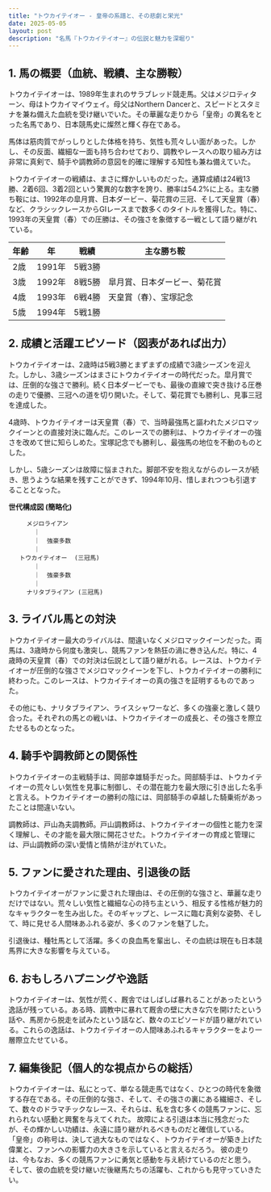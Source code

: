```yaml
---
title: "トウカイテイオー - 皇帝の系譜と、その悲劇と栄光"
date: 2025-05-05
layout: post
description: "名馬『トウカイテイオー』の伝説と魅力を深堀り"
---
```


## 1. 馬の概要（血統、戦績、主な勝鞍）

トウカイテイオーは、1989年生まれのサラブレッド競走馬。父はメジロティターン、母はトウカイマイウェイ。母父はNorthern Dancerと、スピードとスタミナを兼ね備えた血統を受け継いでいた。その華麗な走りから「皇帝」の異名をとった名馬であり、日本競馬史に燦然と輝く存在である。

馬体は筋肉質でがっしりとした体格を持ち、気性も荒々しい面があった。しかし、その反面、繊細な一面も持ち合わせており、調教やレースへの取り組み方は非常に真剣で、騎手や調教師の意図を的確に理解する知性も兼ね備えていた。

トウカイテイオーの戦績は、まさに輝かしいものだった。通算成績は24戦13勝、2着6回、3着2回という驚異的な数字を誇り、勝率は54.2%に上る。主な勝ち鞍には、1992年の皐月賞、日本ダービー、菊花賞の三冠、そして天皇賞（春）など、クラシックレースからGIレースまで数多くのタイトルを獲得した。特に、1993年の天皇賞（春）での圧勝は、その強さを象徴する一戦として語り継がれている。


| 年齢 | 年 | 戦績 | 主な勝ち鞍 |
|---|---|---|---|
| 2歳 | 1991年 | 5戦3勝 |  |
| 3歳 | 1992年 | 8戦5勝 | 皐月賞、日本ダービー、菊花賞 |
| 4歳 | 1993年 | 6戦4勝 | 天皇賞（春）、宝塚記念 |
| 5歳 | 1994年 | 5戦1勝 |  |


## 2. 成績と活躍エピソード（図表があれば出力）

トウカイテイオーは、2歳時は5戦3勝とまずまずの成績で3歳シーズンを迎えた。しかし、3歳シーズンはまさにトウカイテイオーの時代だった。皐月賞では、圧倒的な強さで勝利。続く日本ダービーでも、最後の直線で突き抜ける圧巻の走りで優勝、三冠への道を切り開いた。そして、菊花賞でも勝利し、見事三冠を達成した。

4歳時、トウカイテイオーは天皇賞（春）で、当時最強馬と謳われたメジロマックイーンとの直接対決に臨んだ。このレースでの勝利は、トウカイテイオーの強さを改めて世に知らしめた。宝塚記念でも勝利し、最強馬の地位を不動のものとした。

しかし、5歳シーズンは故障に悩まされた。脚部不安を抱えながらのレースが続き、思うような結果を残すことができず、1994年10月、惜しまれつつも引退することとなった。


**世代構成図 (簡略化)**

```
     メジロライアン
       ｜
       ｜  強豪多数
       ｜
   トウカイテイオー  (三冠馬)
       ｜
       ｜  強豪多数
       ｜
     ナリタブライアン (三冠馬)
```


## 3. ライバル馬との対決

トウカイテイオー最大のライバルは、間違いなくメジロマックイーンだった。両馬は、3歳時から何度も激突し、競馬ファンを熱狂の渦に巻き込んだ。特に、4歳時の天皇賞（春）での対決は伝説として語り継がれる。レースは、トウカイテイオーが圧倒的な強さでメジロマックイーンを下し、トウカイテイオーの勝利に終わった。このレースは、トウカイテイオーの真の強さを証明するものであった。

その他にも、ナリタブライアン、ライスシャワーなど、多くの強豪と激しく競り合った。それぞれの馬との戦いは、トウカイテイオーの成長と、その強さを際立たせるものとなった。


## 4. 騎手や調教師との関係性

トウカイテイオーの主戦騎手は、岡部幸雄騎手だった。岡部騎手は、トウカイテイオーの荒々しい気性を見事に制御し、その潜在能力を最大限に引き出した名手と言える。トウカイテイオーの勝利の陰には、岡部騎手の卓越した騎乗術があったことは間違いない。

調教師は、戸山為夫調教師。戸山調教師は、トウカイテイオーの個性と能力を深く理解し、その才能を最大限に開花させた。トウカイテイオーの育成と管理には、戸山調教師の深い愛情と情熱が注がれていた。


## 5. ファンに愛された理由、引退後の話

トウカイテイオーがファンに愛された理由は、その圧倒的な強さと、華麗な走りだけではない。荒々しい気性と繊細な心の持ち主という、相反する性格が魅力的なキャラクターを生み出した。そのギャップと、レースに臨む真剣な姿勢、そして、時に見せる人間味あふれる姿が、多くのファンを魅了した。

引退後は、種牡馬として活躍。多くの良血馬を輩出し、その血統は現在も日本競馬界に大きな影響を与えている。


## 6. おもしろハプニングや逸話

トウカイテイオーは、気性が荒く、厩舎ではしばしば暴れることがあったという逸話が残っている。ある時、調教中に暴れて厩舎の壁に大きな穴を開けたという話や、馬房から脱走を試みたという話など、数々のエピソードが語り継がれている。これらの逸話は、トウカイテイオーの人間味あふれるキャラクターをより一層際立たせている。


## 7. 編集後記（個人的な視点からの総括）

トウカイテイオーは、私にとって、単なる競走馬ではなく、ひとつの時代を象徴する存在である。その圧倒的な強さ、そして、その強さの裏にある繊細さ、そして、数々のドラマチックなレース、それらは、私を含む多くの競馬ファンに、忘れられない感動と興奮を与えてくれた。  故障による引退は本当に残念だったが、その輝かしい功績は、永遠に語り継がれるべきものだと確信している。  「皇帝」の称号は、決して過大なものではなく、トウカイテイオーが築き上げた偉業と、ファンへの影響力の大きさを示していると言えるだろう。  彼の走りは、今もなお、多くの競馬ファンに勇気と感動を与え続けているのだと思う。  そして、彼の血統を受け継いだ後継馬たちの活躍も、これからも見守っていきたい。
